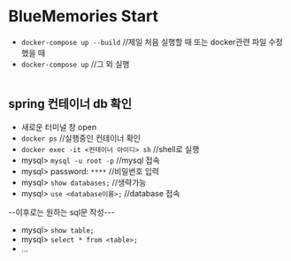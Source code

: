 # BlueMemories Start

* `docker-compose up --build` //제일 처음 실행할 때 또는 docker관련 파일 수정했을 때
* `docker-compose up` //그 외 실행
<br><br>

## spring 컨테이너 db 확인

* 새로운 터미널 창 open
* `docker ps` //실행중인 컨테이너 확인
* `docker exec -it <컨테이너 아이디> sh` //shell로 실행
* mysql> `mysql -u root -p` //mysql 접속
* mysql> password: `****` //비밀번호 입력
* mysql> `show databases;` //생략가능
* mysql> `use <database이름>;` //database 접속

--이후로는 원하는 sql문 작성---
* mysql> `show table;`
* mysql> `select * from <table>;`
* ...

